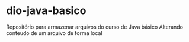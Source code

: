 # dio-java-basico
Repositório para armazenar arquivos do curso de Java básico 
Alterando conteudo de um arquivo de forma local
